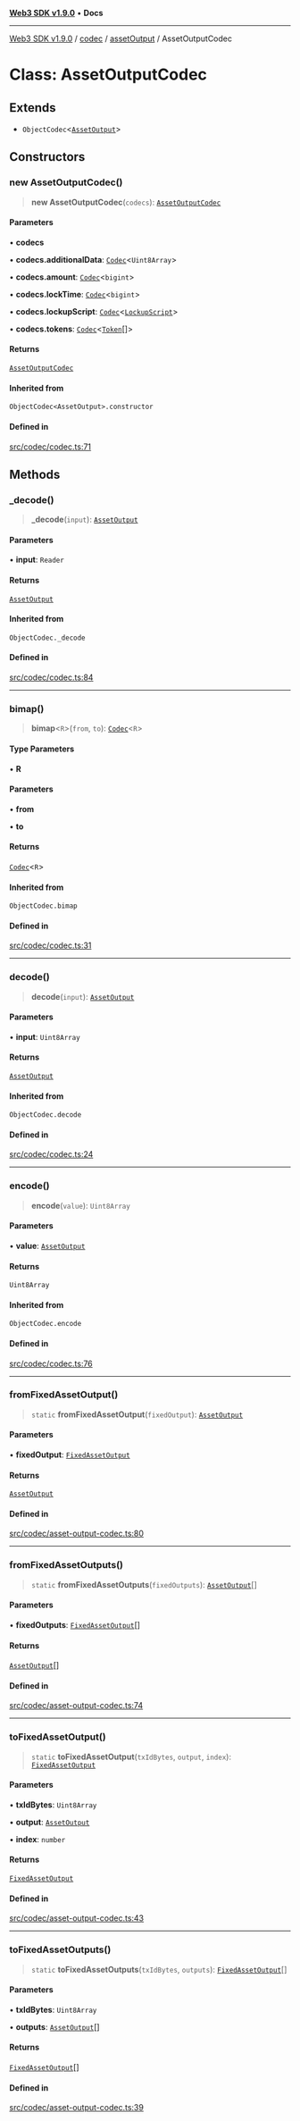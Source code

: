 [**Web3 SDK v1.9.0**](../../../../../README.md) • **Docs**

***

[Web3 SDK v1.9.0](../../../../../globals.md) / [codec](../../../README.md) / [assetOutput](../README.md) / AssetOutputCodec

# Class: AssetOutputCodec

## Extends

- `ObjectCodec`\<[`AssetOutput`](../interfaces/AssetOutput.md)\>

## Constructors

### new AssetOutputCodec()

> **new AssetOutputCodec**(`codecs`): [`AssetOutputCodec`](AssetOutputCodec.md)

#### Parameters

• **codecs**

• **codecs.additionalData**: [`Codec`](../../../classes/Codec.md)\<`Uint8Array`\>

• **codecs.amount**: [`Codec`](../../../classes/Codec.md)\<`bigint`\>

• **codecs.lockTime**: [`Codec`](../../../classes/Codec.md)\<`bigint`\>

• **codecs.lockupScript**: [`Codec`](../../../classes/Codec.md)\<[`LockupScript`](../../lockupScript/type-aliases/LockupScript.md)\>

• **codecs.tokens**: [`Codec`](../../../classes/Codec.md)\<[`Token`](../../token/interfaces/Token.md)[]\>

#### Returns

[`AssetOutputCodec`](AssetOutputCodec.md)

#### Inherited from

`ObjectCodec<AssetOutput>.constructor`

#### Defined in

[src/codec/codec.ts:71](https://github.com/Mystic-Nayy/alephium-web3/blob/c1afd789a197ce5fe21f08c2965942090157c33d/packages/web3/src/codec/codec.ts#L71)

## Methods

### \_decode()

> **\_decode**(`input`): [`AssetOutput`](../interfaces/AssetOutput.md)

#### Parameters

• **input**: `Reader`

#### Returns

[`AssetOutput`](../interfaces/AssetOutput.md)

#### Inherited from

`ObjectCodec._decode`

#### Defined in

[src/codec/codec.ts:84](https://github.com/Mystic-Nayy/alephium-web3/blob/c1afd789a197ce5fe21f08c2965942090157c33d/packages/web3/src/codec/codec.ts#L84)

***

### bimap()

> **bimap**\<`R`\>(`from`, `to`): [`Codec`](../../../classes/Codec.md)\<`R`\>

#### Type Parameters

• **R**

#### Parameters

• **from**

• **to**

#### Returns

[`Codec`](../../../classes/Codec.md)\<`R`\>

#### Inherited from

`ObjectCodec.bimap`

#### Defined in

[src/codec/codec.ts:31](https://github.com/Mystic-Nayy/alephium-web3/blob/c1afd789a197ce5fe21f08c2965942090157c33d/packages/web3/src/codec/codec.ts#L31)

***

### decode()

> **decode**(`input`): [`AssetOutput`](../interfaces/AssetOutput.md)

#### Parameters

• **input**: `Uint8Array`

#### Returns

[`AssetOutput`](../interfaces/AssetOutput.md)

#### Inherited from

`ObjectCodec.decode`

#### Defined in

[src/codec/codec.ts:24](https://github.com/Mystic-Nayy/alephium-web3/blob/c1afd789a197ce5fe21f08c2965942090157c33d/packages/web3/src/codec/codec.ts#L24)

***

### encode()

> **encode**(`value`): `Uint8Array`

#### Parameters

• **value**: [`AssetOutput`](../interfaces/AssetOutput.md)

#### Returns

`Uint8Array`

#### Inherited from

`ObjectCodec.encode`

#### Defined in

[src/codec/codec.ts:76](https://github.com/Mystic-Nayy/alephium-web3/blob/c1afd789a197ce5fe21f08c2965942090157c33d/packages/web3/src/codec/codec.ts#L76)

***

### fromFixedAssetOutput()

> `static` **fromFixedAssetOutput**(`fixedOutput`): [`AssetOutput`](../interfaces/AssetOutput.md)

#### Parameters

• **fixedOutput**: [`FixedAssetOutput`](../../../../node/interfaces/FixedAssetOutput.md)

#### Returns

[`AssetOutput`](../interfaces/AssetOutput.md)

#### Defined in

[src/codec/asset-output-codec.ts:80](https://github.com/Mystic-Nayy/alephium-web3/blob/c1afd789a197ce5fe21f08c2965942090157c33d/packages/web3/src/codec/asset-output-codec.ts#L80)

***

### fromFixedAssetOutputs()

> `static` **fromFixedAssetOutputs**(`fixedOutputs`): [`AssetOutput`](../interfaces/AssetOutput.md)[]

#### Parameters

• **fixedOutputs**: [`FixedAssetOutput`](../../../../node/interfaces/FixedAssetOutput.md)[]

#### Returns

[`AssetOutput`](../interfaces/AssetOutput.md)[]

#### Defined in

[src/codec/asset-output-codec.ts:74](https://github.com/Mystic-Nayy/alephium-web3/blob/c1afd789a197ce5fe21f08c2965942090157c33d/packages/web3/src/codec/asset-output-codec.ts#L74)

***

### toFixedAssetOutput()

> `static` **toFixedAssetOutput**(`txIdBytes`, `output`, `index`): [`FixedAssetOutput`](../../../../node/interfaces/FixedAssetOutput.md)

#### Parameters

• **txIdBytes**: `Uint8Array`

• **output**: [`AssetOutput`](../interfaces/AssetOutput.md)

• **index**: `number`

#### Returns

[`FixedAssetOutput`](../../../../node/interfaces/FixedAssetOutput.md)

#### Defined in

[src/codec/asset-output-codec.ts:43](https://github.com/Mystic-Nayy/alephium-web3/blob/c1afd789a197ce5fe21f08c2965942090157c33d/packages/web3/src/codec/asset-output-codec.ts#L43)

***

### toFixedAssetOutputs()

> `static` **toFixedAssetOutputs**(`txIdBytes`, `outputs`): [`FixedAssetOutput`](../../../../node/interfaces/FixedAssetOutput.md)[]

#### Parameters

• **txIdBytes**: `Uint8Array`

• **outputs**: [`AssetOutput`](../interfaces/AssetOutput.md)[]

#### Returns

[`FixedAssetOutput`](../../../../node/interfaces/FixedAssetOutput.md)[]

#### Defined in

[src/codec/asset-output-codec.ts:39](https://github.com/Mystic-Nayy/alephium-web3/blob/c1afd789a197ce5fe21f08c2965942090157c33d/packages/web3/src/codec/asset-output-codec.ts#L39)
